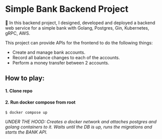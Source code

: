 # Simple Bank Backend Project
🏦 In this backend project, I designed, developed and deployed a backend web service for a simple bank with Golang, Postgres, Gin, Kubernetes, gRPC, AWS.

This project can provide APIs for the frontend to do the following things:
- Create and manage bank accounts.
- Record all balance changes to each of the accounts.
- Perform a money transfer between 2 accounts.

## How to play:
#### 1. Clone repo
#### 2. Run docker compose from root
```
$ docker compose up
```
_UNDER THE HOOD: Creates a docker network and attaches postgres and golang containers to it. Waits until the DB is up, runs the migrations and starts the BANK API._
